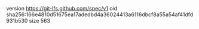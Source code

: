 version https://git-lfs.github.com/spec/v1
oid sha256:166e4810d51675ea17adedbd4a36024413a6116dbcf8a55a54af41dfd931b530
size 563
